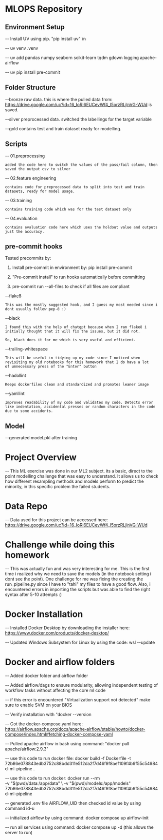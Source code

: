 # MLOPS Repository

## Environment Setup
-- Install UV using pip. "pip install uv" \n

-- uv venv .venv

-- uv add pandas numpy seaborn scikit-learn tqdm gdown logging apache-airflow

-- uv pip install pre-commit

## Folder Structure

--bronze
    raw data. this is where the pulled data from: https://drive.google.com/uc?id=16_IoRl6EUCevWf4_l5orzRLjlnVG-WUd is saved.

--silver
    preprocessed data. switched the labellings for the target variable

--gold
    contains test and train dataset ready for modelling.

## Scripts
-- 01.preprocessing

    added the code here to switch the values of the pass/fail column, then saved the output csv to silver

-- 02.feature engineering

    contains code for preprocessed data to split into test and train datasets, ready for model usage.

-- 03.training

    contains training code which was for the test dataset only

-- 04.evaluation

    contains evaluation code here which uses the holdout value and outputs just the accuracy.

## pre-commit hooks

Tested precommits by:

1. Install pre-commit in environment by: pip install pre-commit

2. "Pre-commit install" to run hooks automatically before committing

3. pre-commit run --all-files to check if all files are compliant


--flake8

    This was the mostly suggested hook, and I guess my most needed since i dont usually follow pep-8 :)

--black

    I found this with the help of chatgpt because when I ran flake8 i initially thought that it will fix the issues, but it did not.

    So, black does it for me which is very useful and efficient.

--trailing-whitespace

    This will be useful in tidying up my code since I noticed when revisiting my old notebooks for this homework that I do have a lot
    of unnecessary press of the "Enter" button

--hadollint

    Keeps dockerfiles clean and standardized and promotes leaner image

--yamllint

    Improves readability of my code and validates my code. Detects error like indentation, accidental presses or random characters in the code due to some accidents.

## Model

--generated model.pkl after training


# Project Overview

-- This ML exercise was done in our ML2 subject. its a basic, direct to the point modelling challenge that was easy to understand. It allows us to check how different resampling
methods and models perform to predict the minority, in this specific problem the failed students.

# Data Repo

-- Data used for this project can be accessed here: https://drive.google.com/uc?id=16_IoRl6EUCevWf4_l5orzRLjlnVG-WUd

# Challenge while doing this homework

-- This was actually fun and was very interesting for me. This is the first time i realized why we need to save the models (in the notebook setting i dont see the point).
One challenge for me was fixing the creating the run_pipeline.py since I have to "tahi" my files to have a good flow. Also, i encountered errors in importing the scripts but was able to find the right syntax after 5-10 attempts :)

# Docker Installation

-- Installed Docker Desktop by downloading the installer here: https://www.docker.com/products/docker-desktop/

-- Updated Windows Subsystem for Linux by using the code: wsl --update

# Docker and airflow folders

-- Added docker folder and airflow folder

-- Added airflow/dags to ensure modularity, allowing independent testing of workflow tasks without affecting the core ml code

-- if this error is encountered "Virtualization support not detected" make sure to enable SVM on your BIOS

-- Verify installation with "docker --version

-- Got the docker-compose.yaml here: https://airflow.apache.org/docs/apache-airflow/stable/howto/docker-compose/index.html#fetching-docker-compose-yaml

-- Pulled apache airflow in bash using command: "docker pull apache/airflow:2.9.3"

-- use this code to run docker file: docker build -f Dockerfile -t 72b86e078843edb3752c88bdd311e512da2f7d46f9f8aef109f4b9f55c54984d-ml-pipeline .

-- use this code to run docker: docker run --rm \
  -v "$(pwd)/data:/app/data" \
  -v "$(pwd)/models:/app/models" \
  72b86e078843edb3752c88bdd311e512da2f7d46f9f8aef109f4b9f55c54984d-ml-pipeline

-- generated .env file AIRFLOW_UID then checked id value by using command id-u

-- initialized airflow by using command: docker compose up airflow-init

-- run all services using command: docker compose up -d (this allows the server to run)